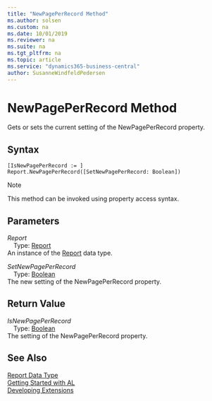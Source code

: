 ```yaml
---
title: "NewPagePerRecord Method"
ms.author: solsen
ms.custom: na
ms.date: 10/01/2019
ms.reviewer: na
ms.suite: na
ms.tgt_pltfrm: na
ms.topic: article
ms.service: "dynamics365-business-central"
author: SusanneWindfeldPedersen
---
```

[//]: # (START>DO_NOT_EDIT)
[//]: # (IMPORTANT:Do not edit any of the content between here and the END>DO_NOT_EDIT.)
[//]: # (Any modifications should be made in the .xml files in the ModernDev repo.)
# NewPagePerRecord Method
Gets or sets the current setting of the NewPagePerRecord property.


## Syntax
```
[IsNewPagePerRecord := ]  Report.NewPagePerRecord([SetNewPagePerRecord: Boolean])
```
> [!NOTE]  
> This method can be invoked using property access syntax.  
## Parameters
*Report*  
&emsp;Type: [Report](report-data-type.md)  
An instance of the [Report](report-data-type.md) data type.  

*SetNewPagePerRecord*  
&emsp;Type: [Boolean](../boolean/boolean-data-type.md)  
The new setting of the NewPagePerRecord property.  


## Return Value
*IsNewPagePerRecord*  
&emsp;Type: [Boolean](../boolean/boolean-data-type.md)  
The setting of the NewPagePerRecord property.  


[//]: # (IMPORTANT: END>DO_NOT_EDIT)
## See Also
[Report Data Type](report-data-type.md)  
[Getting Started with AL](../../devenv-get-started.md)  
[Developing Extensions](../../devenv-dev-overview.md)